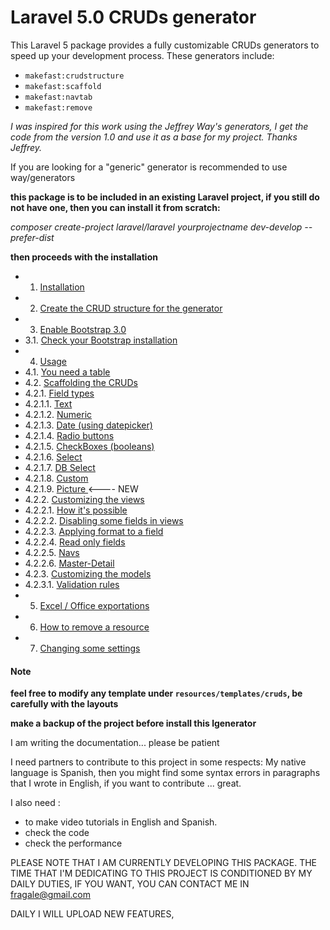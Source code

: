Laravel 5.0 CRUDs generator
===========================


This Laravel 5 package provides a fully customizable CRUDs generators to speed up your development process. These generators include:

 - `makefast:crudstructure`
 - `makefast:scaffold`
 - `makefast:navtab`
 - `makefast:remove`


*I was inspired for this work using the Jeffrey Way's generators, I get the code from the version 1.0 and use it as a base for my project.   Thanks Jeffrey.*

If you are looking for a "generic" generator is recommended to use way/generators

**this package is to be included in an existing Laravel project, if you still do not have one, then you can install it from scratch:**

*composer create-project laravel/laravel yourprojectname dev-develop --prefer-dist*

**then proceeds with the installation**




* 1. [Installation ](doc/installation.md)
* 2. [Create the CRUD structure for the generator ](doc/crudstructure.md)
* 3. [Enable Bootstrap 3.0 ](doc/bootstrap.md)
* 3.1. [Check your Bootstrap installation](doc/checkbootstrap.md)
* 4. [Usage ](#)
* 4.1. [You need a table ](doc/youneedatable.md)
* 4.2. [Scaffolding the CRUDs ](doc/scaffolding.md)
* 4.2.1. [Field types ](#)
* 4.2.1.1. [Text ](#)
* 4.2.1.2. [Numeric ](#)
* 4.2.1.3. [Date (using datepicker)](doc/datepicker.md)
* 4.2.1.4. [Radio buttons ](doc/radio.md)
* 4.2.1.5. [CheckBoxes (booleans) ](#)
* 4.2.1.6. [Select ](#)
* 4.2.1.7. [DB Select ](#)
* 4.2.1.8. [Custom ](doc/customs.md)
* 4.2.1.9. [Picture ](doc/picture.md)  <---- NEW
* 4.2.2. [Customizing the views](doc/howitspossible.md)
* 4.2.2.1. [How it's possible ](doc/howitspossible.md)
* 4.2.2.2. [Disabling some fields in views ](doc/hideafield.md)
* 4.2.2.3. [Applying format to a field ](#)
* 4.2.2.4. [Read only fields ](#)
* 4.2.2.5. [Navs ](doc/navtabs.md)
* 4.2.2.6. [Master-Detail ](doc/masterdetail.md)
* 4.2.3. [Customizing the models](doc/models.md)
* 4.2.3.1. [Validation rules ](doc/rules.md)
* 5. [Excel / Office exportations ](doc/exportations.md)
* 6. [How to remove a resource ](doc/remove.md)
* 7. [Changing some settings ](doc/settings.md)









#### Note ####


**feel free to modify any template under `resources/templates/cruds`, be carefully with the layouts**

**make a backup of the project before install this lgenerator**



I am writing the documentation... please be patient



I need partners to contribute to this project in some respects:
My native language is Spanish, then you might find some syntax errors in paragraphs that I wrote in English, if you want to contribute ... great.

I also need :
* to make video tutorials in English and Spanish.
* check the code
* check the performance



PLEASE NOTE THAT I AM CURRENTLY DEVELOPING THIS PACKAGE. 
THE TIME THAT I'M DEDICATING TO THIS PROJECT IS CONDITIONED BY MY DAILY DUTIES, IF YOU WANT, YOU CAN CONTACT ME IN fragale@gmail.com

DAILY I WILL UPLOAD NEW FEATURES,
